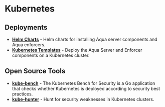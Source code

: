 # Kubernetes

## Deployments
* [**Helm Charts**](https://github.com/aquasecurity/aqua-helm) - Helm charts for installing Aqua server components and Aqua enforcers.
* [**Kubernetes Templates**](manifests/) - Deploy the Aqua Server and Enforcer components on a Kubernetes cluster.

## Open Source Tools
* [**kube-bench**](https://github.com/aquasecurity/kube-bench) - The Kubernetes Bench for Security is a Go application that checks whether Kubernetes is deployed according to security best practices.
* [**kube-hunter**](https://github.com/aquasecurity/kube-hunter) - Hunt for security weaknesses in Kubernetes clusters.
